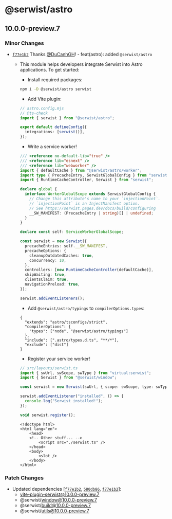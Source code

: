 # @serwist/astro

## 10.0.0-preview.7
### Minor Changes



- [`f77e1b2`](https://github.com/serwist/serwist/commit/f77e1b2bdc53f8b46b2e231e0151b237da3446ec) Thanks [@DuCanhGH](https://github.com/DuCanhGH)! - feat(astro): added `@serwist/astro`
  
  - This module helps developers integrate Serwist into Astro applications. To get started:
  
    - Install required packages:
  
    ```bash
    npm i -D @serwist/astro serwist
    ```
  
    - Add Vite plugin:
  
    ```ts
    // astro.config.mjs
    // @ts-check
    import { serwist } from "@serwist/astro";
  
    export default defineConfig({
      integrations: [serwist()],
    });
    ```
  
    - Write a service worker!
  
    ```ts
    /// <reference no-default-lib="true" />
    /// <reference lib="esnext" />
    /// <reference lib="webworker" />
    import { defaultCache } from "@serwist/astro/worker";
    import type { PrecacheEntry, SerwistGlobalConfig } from "serwist";
    import { RuntimeCacheController, Serwist } from "serwist";
  
    declare global {
      interface WorkerGlobalScope extends SerwistGlobalConfig {
        // Change this attribute's name to your `injectionPoint`.
        // `injectionPoint` is an InjectManifest option.
        // See https://serwist.pages.dev/docs/build/configuring
        __SW_MANIFEST: (PrecacheEntry | string)[] | undefined;
      }
    }
  
    declare const self: ServiceWorkerGlobalScope;
  
    const serwist = new Serwist({
      precacheEntries: self.__SW_MANIFEST,
      precacheOptions: {
        cleanupOutdatedCaches: true,
        concurrency: 10,
      },
      controllers: [new RuntimeCacheController(defaultCache)],
      skipWaiting: true,
      clientsClaim: true,
      navigationPreload: true,
    });
  
    serwist.addEventListeners();
    ```
  
    - Add `@serwist/astro/typings` to `compilerOptions.types`:
  
    ```jsonc
    {
      "extends": "astro/tsconfigs/strict",
      "compilerOptions": {
        "types": ["node", "@serwist/astro/typings"]
      },
      "include": [".astro/types.d.ts", "**/*"],
      "exclude": ["dist"]
    }
    ```
  
    - Register your service worker!
  
    ```ts
    // src/layouts/serwist.ts
    import { swUrl, swScope, swType } from "virtual:serwist";
    import { Serwist } from "@serwist/window";
  
    const serwist = new Serwist(swUrl, { scope: swScope, type: swType });
  
    serwist.addEventListener("installed", () => {
      console.log("Serwist installed!");
    });
  
    void serwist.register();
    ```
  
    ```astro
    <!doctype html>
    <html lang="en">
    	<head>
        <!-- Other stuff... -->
    		<script src="./serwist.ts" />
    	</head>
    	<body>
    		<slot />
    	</body>
    </html>
    ```

### Patch Changes

- Updated dependencies [[`f77e1b2`](https://github.com/serwist/serwist/commit/f77e1b2bdc53f8b46b2e231e0151b237da3446ec), [`580db86`](https://github.com/serwist/serwist/commit/580db86b7f5616ba05a89970e8ce83791f920340), [`f77e1b2`](https://github.com/serwist/serwist/commit/f77e1b2bdc53f8b46b2e231e0151b237da3446ec)]:
  - vite-plugin-serwist@10.0.0-preview.7
  - @serwist/window@10.0.0-preview.7
  - @serwist/build@10.0.0-preview.7
  - @serwist/utils@10.0.0-preview.7
